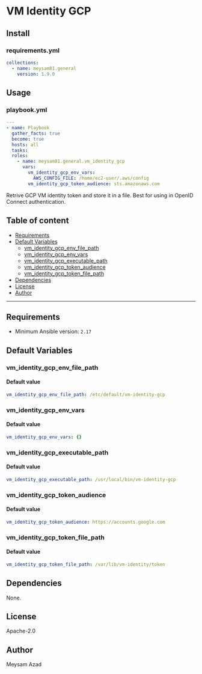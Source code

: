 # VM Identity GCP

## Install

### requirements.yml

```yaml
collections:
  - name: meysam81.general
    version: 1.9.0
```

## Usage

### playbook.yml

```yaml
---
- name: Playbook
  gather_facts: true
  become: true
  hosts: all
  tasks:
  roles:
    - name: meysam81.general.vm_identity_gcp
      vars:
        vm_identity_gcp_env_vars:
          AWS_CONFIG_FILE: /home/ec2-user/.aws/config
        vm_identity_gcp_token_audience: sts.amazonaws.com
```

Retrive GCP VM identity token and store it in a file. Best for using in OpenID Connect authentication.

## Table of content

- [Requirements](#requirements)
- [Default Variables](#default-variables)
  - [vm_identity_gcp_env_file_path](#vm_identity_gcp_env_file_path)
  - [vm_identity_gcp_env_vars](#vm_identity_gcp_env_vars)
  - [vm_identity_gcp_executable_path](#vm_identity_gcp_executable_path)
  - [vm_identity_gcp_token_audience](#vm_identity_gcp_token_audience)
  - [vm_identity_gcp_token_file_path](#vm_identity_gcp_token_file_path)
- [Dependencies](#dependencies)
- [License](#license)
- [Author](#author)

---

## Requirements

- Minimum Ansible version: `2.17`

## Default Variables

### vm_identity_gcp_env_file_path

#### Default value

```YAML
vm_identity_gcp_env_file_path: /etc/default/vm-identity-gcp
```

### vm_identity_gcp_env_vars

#### Default value

```YAML
vm_identity_gcp_env_vars: {}
```

### vm_identity_gcp_executable_path

#### Default value

```YAML
vm_identity_gcp_executable_path: /usr/local/bin/vm-identity-gcp
```

### vm_identity_gcp_token_audience

#### Default value

```YAML
vm_identity_gcp_token_audience: https://accounts.google.com
```

### vm_identity_gcp_token_file_path

#### Default value

```YAML
vm_identity_gcp_token_file_path: /var/lib/vm-identity/token
```



## Dependencies

None.

## License

Apache-2.0

## Author

Meysam Azad
